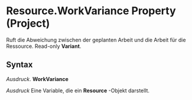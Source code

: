 
# Resource.WorkVariance Property (Project)

Ruft die Abweichung zwischen der geplanten Arbeit und die Arbeit für die Ressource. Read-only  **Variant**.


## Syntax

 _Ausdruck_. **WorkVariance**

 _Ausdruck_ Eine Variable, die ein **Resource** -Objekt darstellt.

